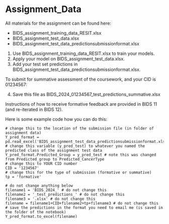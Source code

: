 # Assignment_Data
All materials for the assignment can be found here:
<!-- - BIDS_assignment_training_data.xlsx -->
- BIDS_assignment_training_data_RESIT.xlsx
- BIDS_assignment_test_data.xlsx
- BIDS_assignment_test_data_predictionsubmissionformat.xlsx

<!-- 1. Use BIDS_assignment_training_data.xlsx to train your models. -->
1. Use BIDS_assignment_training_data_RESIT.xlsx to train your models.
2. Apply your model on BIDS_assignment_test_data.xlsx.
3. Add your test set predictions in BIDS_assignment_test_data_predictionsubmissionformat.xlsx.

<!-- If your CID is 01234567 and you are submitting for formative feedback: -->
<!-- 4. Save this file as BIDS_2024_01234567_test_predictions_formative.xlsx -->

<!-- If submitting for summative assessment of the coursework: -->
To submit for summative assessment of the coursework, and your CID is 01234567:

<!-- 5. Save this file as BIDS_2024_01234567_test_predictions_summative.xlsx -->
4. Save this file as BIDS_2024_01234567_test_predictions_summative.xlsx

Instructions of how to receive formative feedback are provided in BIDS 11 (and re-iterated in BIDS 12).

Here is some example code how you can do this:
```
# change this to the location of the submission file (in folder of assignment data)
Y_pred_format = pd.read_excel('BIDS_assignment_test_data_predictionsubmissionformat.xlsx')
# change this variable (y_pred_test) to whatever you named the predicted class of the assignment test data
Y_pred_format.Predicted_Group = y_pred_test # note this was changed from Predicted_group to Predicted_CancerType
# change this to YOUR CID number
CID = '1234567'
# change this for the type of submission (formative or summative)
tp = 'formative'

# do not change anything below
filename1 = 'BIDS_2024_' # do not change this
filename2 = '_test_predictions_' # do not change this
filename3 = '.xlsx' # do not change this
filename = filename1+CID+filename2+tp+filename3 # do not change this
# save the predictions in the format you need to email me (is saved in the folder of the notebook)
Y_pred_format.to_excel(filename)
```

